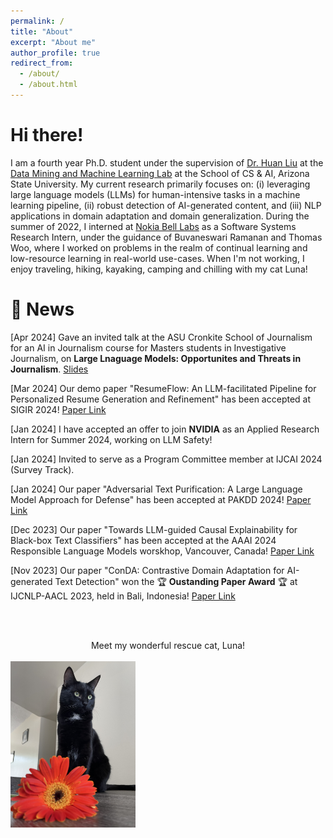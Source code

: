 ```yaml
---
permalink: /
title: "About"
excerpt: "About me"
author_profile: true
redirect_from: 
  - /about/
  - /about.html
---
```


# Hi there!

I am a fourth year Ph.D. student under the supervision of [Dr. Huan Liu](https://www.public.asu.edu/~huanliu/) at the [Data Mining and Machine Learning Lab](https://dmml.asu.edu/home) at the School of CS & AI, Arizona State University. My current research primarily focuses on: (i) leveraging large language models (LLMs) for human-intensive tasks in a machine learning pipeline, (ii) robust detection of AI-generated content, and (iii) NLP applications in domain adaptation and domain generalization. During the summer of 2022, I interned at [Nokia Bell Labs](https://www.bell-labs.com/#gref) as a Software Systems Research Intern, under the guidance of Buvaneswari Ramanan and Thomas Woo, where I worked on problems in the realm of continual learning and low-resource learning in real-world use-cases. 
When I'm not working, I enjoy traveling, hiking, kayaking, camping and chilling with my cat Luna!

# 📢 News

\[Apr 2024\] Gave an invited talk at the ASU Cronkite School of Journalism for an AI in Journalism course for Masters students in Investigative Journalism, on **Large Lnaguage Models: Opportunites and Threats in Journalism**. [Slides](https://drive.google.com/file/d/1qmG6btQ0CSf03iGNOzaX7LMmh5yyDb8N/view?usp=sharing)

\[Mar 2024\] Our demo paper "ResumeFlow: An LLM-facilitated Pipeline for Personalized Resume Generation and Refinement" has been accepted at SIGIR 2024! [Paper Link](https://arxiv.org/abs/2402.06221)

\[Jan 2024\] I have accepted an offer to join **NVIDIA** as an Applied Research Intern for Summer 2024, working on LLM Safety!

\[Jan 2024\] Invited to serve as a Program Committee member at IJCAI 2024 (Survey Track).

\[Jan 2024\] Our paper "Adversarial Text Purification: A Large Language Model Approach for Defense" has been accepted at PAKDD 2024! [Paper Link](https://arxiv.org/abs/2402.06655)

\[Dec 2023\] Our paper "Towards LLM-guided Causal Explainability for Black-box Text Classifiers" has been accepted at the AAAI 2024 Responsible Language Models worskhop, Vancouver, Canada! [Paper Link](https://arxiv.org/abs/2309.13340)

\[Nov 2023\] Our paper "ConDA: Contrastive Domain Adaptation for AI-generated Text Detection" won the 🏆 **Oustanding Paper Award** 🏆 at IJCNLP-AACL 2023, held in Bali, Indonesia! [Paper Link](https://arxiv.org/abs/2309.03992)



<br/><br/>

<div style="text-align: center"> Meet my wonderful rescue cat, Luna! </div>
<br/>
<img align="center" src="/files/luna.jpg" alt="drawing" width="200"/>
